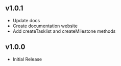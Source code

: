 ## v1.0.1
* Update docs
* Create documentation website
* Add createTasklist and createMilestone methods

## v1.0.0
* Initial Release
